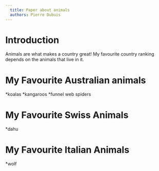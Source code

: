 ```yaml
---
  title: Paper about animals
  authors: Pierre Dubuis
---
```


# Introduction

Animals are what makes a country great!
My favourite country ranking depends on the animals that live in it.


# My Favourite Australian animals

*koalas
*kangaroos
*funnel web spiders

# My Favourite Swiss Animals

*dahu

# My Favourite Italian Animals

*wolf
